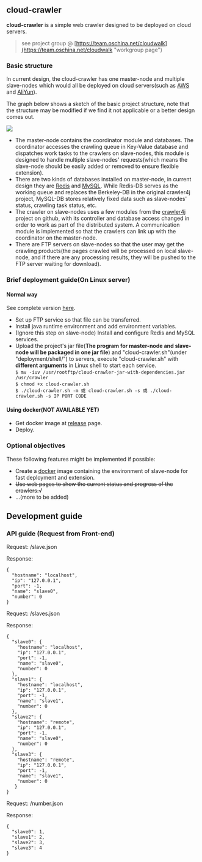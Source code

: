 ## cloud-crawler

**cloud-crawler** is a simple web crawler designed to be deployed on cloud servers. 
> see project group @ [https://team.oschina.net/cloudwalk](https://team.oschina.net/cloudwalk "workgroup page")

### Basic structure
In current design, the cloud-crawler has one master-node and multiple slave-nodes which would all be deployed on cloud servers(such as [AWS](http://aws.amazon.com/) and [AliYun](https://www.aliyun.com)).

The graph below shows a sketch of the basic project structure, note that the structure may be modified if we find it not applicable or a better design comes out.

![](http://i.imgur.com/vzyrvtg.jpg)

- The master-node contains the coordinator module and databases. The coordinator accesses the crawling queue in Key-Value database and dispatches work tasks to the crawlers on slave-nodes, this module is designed to handle multiple slave-nodes' requests(which means the slave-node should be easily added or removed to ensure flexible extension).
- There are two kinds of databases installed on master-node, in current design they are [Redis](http://redis.io/) and [MySQL](https://www.mysql.com/). While Redis-DB serves as the working queue and replaces the Berkeley-DB in the original crawler4j project, MySQL-DB stores relatively fixed data such as slave-nodes' status, crawling task status, etc.
- The crawler on slave-nodes uses a few modules from the [crawler4j](https://github.com/yasserg/crawler4j) project on github, with its controller and database access changed in order to work as part of the distributed system. A communication module is implemented so that the crawlers can link up with the coordinator on the master-node.
- There are FTP servers on slave-nodes so that the user may get the crawling products(the pages crawled will be processed on local slave-node, and if there are any processing results, they will be pushed to the FTP server waiting for download).

### Brief deployment guide(On Linux server)
#### Normal way

See complete version [here](https://github.com/TJZ1990/cloud-crawler/blob/master/deployment/full-deployment-report.md).
- Set up FTP service so that file can be transferred.
- Install java runtime environment and add environment variables.
- (Ignore this step on slave-node) Install and configure Redis and MySQL services.
- Upload the project's jar file(**The program for master-node and slave-node will be packaged in one jar file**) and "cloud-crawler.sh"(under "deployment/shell/") to servers, execute "cloud-crawler.sh" with **different arguments** in Linux shell to start each service.  
`$ mv -iuv /usr/rootftp/cloud-crawler-jar-with-dependencies.jar /usr/crawler`  
`$ chmod +x cloud-crawler.sh`  
`$ ./cloud-crawler.sh -m 或 cloud-crawler.sh -s 或 ./cloud-crawler.sh -s IP PORT CODE`  

#### Using docker(NOT AVAILABLE YET)
- Get docker image at [release](https://github.com/TJZ1990/cloud-crawler/releases) page.
- Deploy.

### Optional objectives
These following features might be implemented if possible:
- Create a [docker](http://www.docker.com/) image containing the environment of slave-node for fast deployment and extension.
- ~~Use web pages to show the current status and progress of the crawlers.~~√
- ...(more to be added)

## Development guide
### API guide (Request from Front-end)
Request: /slave.json

Response:

    {
      "hostname": "localhost",
      "ip": "127.0.0.1",
      "port": -1,
      "name": "slave0",
      "number": 0
    }

Request: /slaves.json

Response:

    {
      "slave0": {
        "hostname": "localhost",
        "ip": "127.0.0.1",
        "port": -1,
        "name": "slave0",
        "number": 0
      },
      "slave1": {
        "hostname": "localhost",
        "ip": "127.0.0.1",
        "port": -1,
        "name": "slave1",
        "number": 0
      },
      "slave2": {
        "hostname": "remote",
        "ip": "127.0.0.1",
        "port": -1,
        "name": "slave0",
        "number": 0
      },
      "slave3": {
        "hostname": "remote",
        "ip": "127.0.0.1",
        "port": -1,
        "name": "slave1",
        "number": 0
       }
    }

Request: /number.json

Response:

    {
      "slave0": 1,
      "slave1": 2,
      "slave2": 3,
      "slave3": 4
    }

